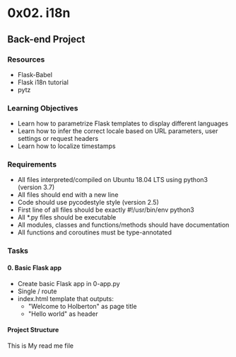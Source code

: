 
# 0x02. i18n

## Back-end Project

### Resources
- Flask-Babel
- Flask i18n tutorial 
- pytz

### Learning Objectives
- Learn how to parametrize Flask templates to display different languages
- Learn how to infer the correct locale based on URL parameters, user settings or request headers
- Learn how to localize timestamps

### Requirements
- All files interpreted/compiled on Ubuntu 18.04 LTS using python3 (version 3.7)
- All files should end with a new line
- Code should use pycodestyle style (version 2.5)
- First line of all files should be exactly #!/usr/bin/env python3
- All *.py files should be executable
- All modules, classes and functions/methods should have documentation
- All functions and coroutines must be type-annotated

### Tasks

#### 0. Basic Flask app
- Create basic Flask app in 0-app.py
- Single / route 
- index.html template that outputs:
  - "Welcome to Holberton" as page title
  - "Hello world" as header

#### Project Structure
This is My read me file

